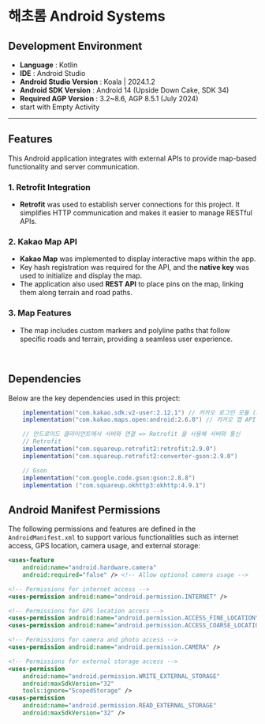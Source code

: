# 해초롬 Android Systems

## Development Environment
- **Language** :  Kotlin
- **IDE** :  Android Studio
- **Android Studio Version** :  Koala | 2024.1.2
- **Android SDK Version** :  Android 14 (Upside Down Cake, SDK 34)
- **Required AGP Version** :  3.2~8.6, AGP 8.5.1 (July 2024)
- start with Empty Activity

---

## Features
This Android application integrates with external APIs to provide map-based functionality and server communication.

### 1. **Retrofit Integration**
   - **Retrofit** was used to establish server connections for this project. It simplifies HTTP communication and makes it easier to manage RESTful APIs.

### 2. **Kakao Map API**
   - **Kakao Map** was implemented to display interactive maps within the app.
   - Key hash registration was required for the API, and the **native key** was used to initialize and display the map.
   - The application also used **REST API** to place pins on the map, linking them along terrain and road paths.

### 3. **Map Features**
   - The map includes custom markers and polyline paths that follow specific roads and terrain, providing a seamless user experience.
<br>

## Dependencies
Below are the key dependencies used in this project:
```groovy
    implementation("com.kakao.sdk:v2-user:2.12.1") // 카카오 로그인 모듈 (keyHash 값 때문에 설정)
    implementation("com.kakao.maps.open:android:2.6.0") // 카카오 맵 API

    // 안드로이드 클라이언트에서 서버와 연결 => Retrofit 을 사용해 서버와 통신
    // Retrofit
    implementation("com.squareup.retrofit2:retrofit:2.9.0")
    implementation("com.squareup.retrofit2:converter-gson:2.9.0")

    // Gson
    implementation("com.google.code.gson:gson:2.8.8")
    implementation ("com.squareup.okhttp3:okhttp:4.9.1")
```

## Android Manifest Permissions

The following permissions and features are defined in the `AndroidManifest.xml` to support various functionalities such as internet access, GPS location, camera usage, and external storage:

```xml
<uses-feature
    android:name="android.hardware.camera"
    android:required="false" /> <!-- Allow optional camera usage -->

<!-- Permissions for internet access -->
<uses-permission android:name="android.permission.INTERNET" />

<!-- Permissions for GPS location access -->
<uses-permission android:name="android.permission.ACCESS_FINE_LOCATION" />
<uses-permission android:name="android.permission.ACCESS_COARSE_LOCATION" />

<!-- Permissions for camera and photo access -->
<uses-permission android:name="android.permission.CAMERA" />

<!-- Permissions for external storage access -->
<uses-permission
    android:name="android.permission.WRITE_EXTERNAL_STORAGE"
    android:maxSdkVersion="32"
    tools:ignore="ScopedStorage" />
<uses-permission
    android:name="android.permission.READ_EXTERNAL_STORAGE"
    android:maxSdkVersion="32" />
